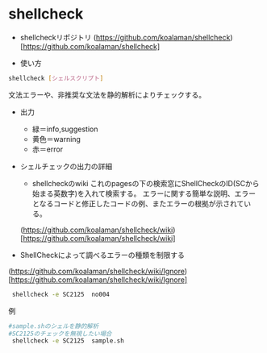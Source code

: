 # shellcheck


- shellcheckリポジトリ
(https://github.com/koalaman/shellcheck)[https://github.com/koalaman/shellcheck]


- 使い方

```sh
shellcheck [シェルスクリプト]
```
文法エラーや、非推奨な文法を静的解析によりチェックする。

- 出力

    - 緑＝info,suggestion
    - 黄色＝warning
    - 赤＝error

- シェルチェックの出力の詳細

    -  shellcheckのwiki
    これのpagesの下の検索窓にShellCheckのID(SCから始まる英数字)を入れて検索する。
    エラーに関する簡単な説明、エラーとなるコードと修正したコードの例、またエラーの根拠が示されている。
    
    (https://github.com/koalaman/shellcheck/wiki)[https://github.com/koalaman/shellcheck/wiki]



- ShellCheckによって調べるエラーの種類を制限する

(https://github.com/koalaman/shellcheck/wiki/Ignore)[https://github.com/koalaman/shellcheck/wiki/Ignore]


```sh
 shellcheck -e SC2125  no004
```


例
```sh
#sample.shのシェルを静的解析
#SC2125のチェックを無視したい場合
 shellcheck -e SC2125  sample.sh
```